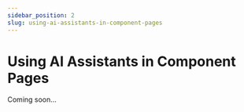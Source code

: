 ```yaml
---
sidebar_position: 2
slug: using-ai-assistants-in-component-pages
---
```


# Using AI Assistants in Component Pages

Coming soon...
